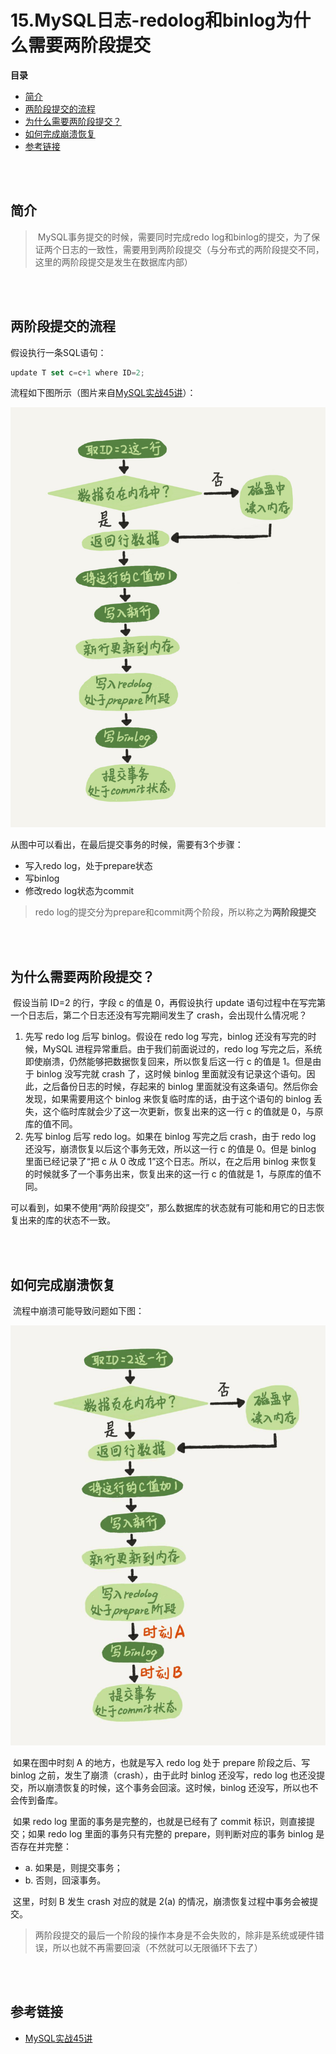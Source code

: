 # 15.MySQL日志-redolog和binlog为什么需要两阶段提交

**目录**

- [简介](#简介)
- [两阶段提交的流程](#两阶段提交的流程)
- [为什么需要两阶段提交？](#为什么需要两阶段提交？)
- [如何完成崩溃恢复](#如何完成崩溃恢复)
- [参考链接](#参考链接)



</br></br>

## 简介

> ​		 MySQL事务提交的时候，需要同时完成redo log和binlog的提交，为了保证两个日志的一致性，需要用到两阶段提交（与分布式的两阶段提交不同，这里的两阶段提交是发生在数据库内部） 



</br></br>

## 两阶段提交的流程

假设执行一条SQL语句：

```javascript
update T set c=c+1 where ID=2;
```

流程如下图所示（图片来自[MySQL实战45讲](https://links.jianshu.com/go?to=https%3A%2F%2Ftime.geekbang.org%2Fcolumn%2Farticle%2F68633)）： 

![img](https://github.com/affectalways/Flee-as-a-bird-to-your-mountain/blob/main/MySQL/pictures/15.MySQL%E6%97%A5%E5%BF%97-%E4%B8%A4%E9%98%B6%E6%AE%B5%E6%8F%90%E4%BA%A41.png?raw=true)

从图中可以看出，在最后提交事务的时候，需要有3个步骤：

- 写入redo log，处于prepare状态
- 写binlog
- 修改redo log状态为commit

> redo log的提交分为prepare和commit两个阶段，所以称之为**两阶段提交** 



</br></br>

## 为什么需要两阶段提交？

​		假设当前 ID=2 的行，字段 c 的值是 0，再假设执行 update 语句过程中在写完第一个日志后，第二个日志还没有写完期间发生了 crash，会出现什么情况呢？

1. 先写 redo log 后写 binlog。假设在 redo log 写完，binlog 还没有写完的时候，MySQL 进程异常重启。由于我们前面说过的，redo log 写完之后，系统即使崩溃，仍然能够把数据恢复回来，所以恢复后这一行 c 的值是 1。但是由于 binlog 没写完就 crash 了，这时候 binlog 里面就没有记录这个语句。因此，之后备份日志的时候，存起来的 binlog 里面就没有这条语句。然后你会发现，如果需要用这个 binlog 来恢复临时库的话，由于这个语句的 binlog 丢失，这个临时库就会少了这一次更新，恢复出来的这一行 c 的值就是 0，与原库的值不同。
2. 先写 binlog 后写 redo log。如果在 binlog 写完之后 crash，由于 redo log 还没写，崩溃恢复以后这个事务无效，所以这一行 c 的值是 0。但是 binlog 里面已经记录了“把 c 从 0 改成 1”这个日志。所以，在之后用 binlog 来恢复的时候就多了一个事务出来，恢复出来的这一行 c 的值就是 1，与原库的值不同。

可以看到，如果不使用“两阶段提交”，那么数据库的状态就有可能和用它的日志恢复出来的库的状态不一致。



</br></br>

## 如何完成崩溃恢复

​		流程中崩溃可能导致问题如下图：

![img](https://github.com/affectalways/Flee-as-a-bird-to-your-mountain/blob/main/MySQL/pictures/15.MySQL%E6%97%A5%E5%BF%97-%E4%B8%A4%E9%98%B6%E6%AE%B5%E6%8F%90%E4%BA%A42.png?raw=true)

​		如果在图中时刻 A 的地方，也就是写入 redo log 处于 prepare 阶段之后、写 binlog 之前，发生了崩溃（crash），由于此时 binlog 还没写，redo log 也还没提交，所以崩溃恢复的时候，这个事务会回滚。这时候，binlog 还没写，所以也不会传到备库。

​		如果 redo log 里面的事务是完整的，也就是已经有了 commit 标识，则直接提交；如果 redo log 里面的事务只有完整的 prepare，则判断对应的事务 binlog 是否存在并完整：

- a. 如果是，则提交事务；
- b. 否则，回滚事务。

​		这里，时刻 B 发生 crash 对应的就是 2(a) 的情况，崩溃恢复过程中事务会被提交。

> 两阶段提交的最后一个阶段的操作本身是不会失败的，除非是系统或硬件错误，所以也就不再需要回滚（不然就可以无限循环下去了）



</br></br>

## 参考链接

- [MySQL实战45讲](https://links.jianshu.com/go?to=https%3A%2F%2Ftime.geekbang.org%2Fcolumn%2Farticle%2F68633)